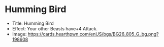 # Humming Bird
- Title:  Humming Bird
- Effect:  Your other Beasts have+4 Attack.
- Image:  https://cards.hearthpwn.com/enUS/bgs/BG26_805_G_bg.png?198608
